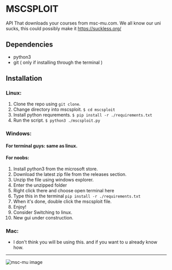 # MSCSPLOIT
API That downloads your courses from msc-mu.com.
We all know our uni sucks, this could possibly make it https://suckless.org/

## Dependencies

+ python3
+ git ( only if installing through the terminal )

## Installation
### Linux:
1. Clone the repo using `git clone`.
2. Change directory into mscsploit.
`$ cd mscsploit`
3. Install python requrements.
`$ pip install -r ./requirements.txt`
4. Run the script.
`$ python3 ./mscsploit.py`

### Windows:
#### For terminal guys: same as linux.
#### For noobs:
1. Install python3 from the microsoft store.
2. Download the latest zip file from the releases section.
3. Unzip the file using windows explorer.
4. Enter the unzipped folder
5. Right click there and choose open terminal here
6. Type this in the terminal `pip install -r ./requirements.txt`
7. When it's done, double click the mscsploit file.
8. Enjoy!
9. Consider Switching to linux.
10. New gui under construction.

### Mac:

+ I don't think you will be using this. and if you want to u already know how.

---
![msc-mu image](https://msc-mu.com/storage/KW8sliIbaWpfdgNaWNxFQQN822p88X46pq8ZMSyy.png)
